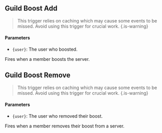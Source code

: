 ## Guild Boost Add

> This trigger relies on caching which may cause some events to be missed. Avoid using this trigger for crucial work. {.is-warning}

#### Parameters

- `{user}`: The user who boosted.

Fires when a member boosts the server.

## Guild Boost Remove

> This trigger relies on caching which may cause some events to be missed. Avoid using this trigger for crucial work. {.is-warning}

#### Parameters

- `{user}`: The user who removed their boost.

Fires when a member removes their boost from a server.